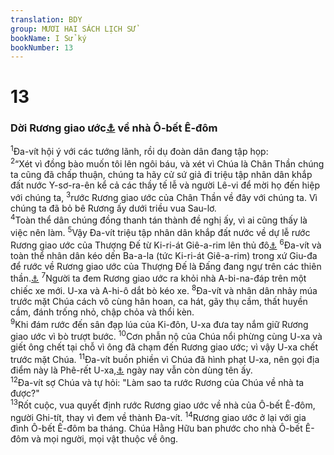 ```yaml
---
translation: BDY
group: MƯƠI HAI SÁCH LỊCH SỬ
bookName: I Sử ký 
bookNumber: 13
---
```


<div class="title"><h1>13</h1><h3>Dời Rương giao ước<a href="#" data-toggle="tooltip" data-placement="bottom" title="Xuất 25:10 gọi là Rương &#39;Chứng cớ&#39;">⚓</a> về nhà Ô-bết Ê-đôm</h3></div>
<span class="verse 1su_13_1"><sup>1</sup>Đa-vít hội ý với các tướng lãnh, rồi dụ đoàn dân đang tập họp:<br/></span>
<span class="verse 1su_13_2"><sup>2</sup>“Xét vì đồng bào muốn tôi lên ngôi báu, và xét vì Chúa là Chân Thần chúng ta cũng đã chấp thuận, chúng ta hãy cử sứ giả đi triệu tập nhân dân khắp đất nước Y-sơ-ra-ên kể cả các thầy tế lễ và người Lê-vi để mời họ đến hiệp với chúng ta, </span>
<span class="verse 1su_13_3"><sup>3</sup>rước Rương giao ước của Chân Thần về đây với chúng ta. Vì chúng ta đã bỏ bê Rương ấy dưới triều vua Sau-lơ.<br/></span>
<span class="verse 1su_13_4"><sup>4</sup>Toàn thể dân chúng đồng thanh tán thành đề nghị ấy, vì ai cũng thấy là việc nên làm. </span>
<span class="verse 1su_13_5"><sup>5</sup>Vậy Đa-vít triệu tập nhân dân khắp đất nước về dự lễ rước Rương giao ước của Thượng Đế từ Ki-ri-át Giê-a-rim lên thủ đô<a href="#" data-toggle="tooltip" data-placement="bottom" title="hàm ý">⚓</a> </span>
<span class="verse 1su_13_6"><sup>6</sup>Đa-vít và toàn thể nhân dân kéo dến Ba-a-la (tức Ki-ri-át Giê-a-rim) trong xứ Giu-đa để rước về Rương giao ước của Thượng Đế là Đấng đang ngự trên các thiên thần.<a href="#" data-toggle="tooltip" data-placement="bottom" title="Nt cherubim">⚓</a> </span>
<span class="verse 1su_13_7"><sup>7</sup>Người ta đem Rương giao ước ra khỏi nhà A-bi-na-đáp trên một chiếc xe mới. U-xa và A-hi-ô dắt bò kéo xe. </span>
<span class="verse 1su_13_8"><sup>8</sup>Đa-vít và nhân dân nhảy múa trước mặt Chúa cách vô cùng hân hoan, ca hát, gãy thụ cầm, thất huyền cầm, đánh trống nhỏ, chập chỏa và thổi kèn.<br/></span>
<span class="verse 1su_13_9"><sup>9</sup>Khi đám rước đến sân đạp lúa của Ki-đôn, U-xa đưa tay nắm giữ Rương giao ước vì bò trượt bước. </span>
<span class="verse 1su_13_10"><sup>10</sup>Cơn phẫn nộ của Chúa nổi phừng cùng U-xa và giết ông chết tại chỗ vì ông đã chạm đến Rương giao ước; vì vậy U-xa chết trước mặt Chúa. </span>
<span class="verse 1su_13_11"><sup>11</sup>Đa-vít buồn phiền vì Chúa đã hình phạt U-xa, nên gọi địa điểm này là Phê-rết U-xa,<a href="#" data-toggle="tooltip" data-placement="bottom" title="cơn giận phừng trên U-xa">⚓</a> ngày nay vẫn còn dùng tên ấy.<br/></span>
<span class="verse 1su_13_12"><sup>12</sup>Đa-vít sợ Chúa và tự hỏi: &#34;Làm sao ta rước Rương của Chúa về nhà ta được?&#34;<br/></span>
<span class="verse 1su_13_13"><sup>13</sup>Rốt cuộc, vua quyết định rước Rương giao ước về nhà của Ô-bết Ê-đôm, người Ghi-tít, thay vì đem về thành Đa-vít. </span>
<span class="verse 1su_13_14"><sup>14</sup>Rương giao ước ở lại với gia đình Ô-bết Ê-đôm ba tháng. Chúa Hằng Hữu ban phước cho nhà Ô-bết Ê-đôm và mọi người, mọi vật thuộc về ông.</span>
